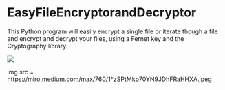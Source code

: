 # EasyFileEncryptorandDecryptor
This Python program will easily encrypt a single file or iterate though a file and encrypt and decrypt your files, using a Fernet key and the Cryptography library.

![](https://miro.medium.com/max/760/1*zSPtMkp70YN9JDhFRaHHXA.jpeg)

img src = https://miro.medium.com/max/760/1*zSPtMkp70YN9JDhFRaHHXA.jpeg
